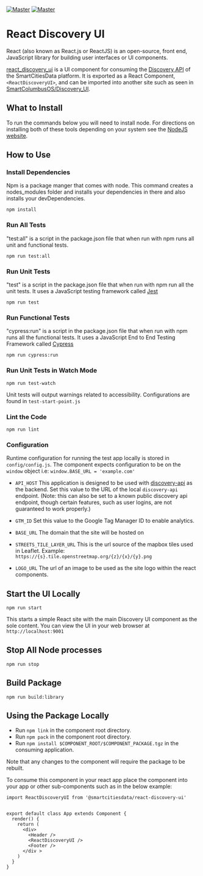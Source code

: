 [![Master](https://img.shields.io/npm/v/@smartcitiesdata/react-discovery-ui)](https://www.npmjs.com/package/@smartcitiesdata/react-discovery-ui)
[![Master](https://img.shields.io/github/workflow/status/Datastillery/react_discovery_ui/Node.js%20Build)](https://github.com/Datastillery/react_discovery_ui/actions/workflows/npm-build.yml)

# React Discovery UI

React (also known as React.js or ReactJS) is an open-source, front end, JavaScript library for building user interfaces or UI components.

[react_discovery_ui](https://www.npmjs.com/package/@smartcitiesdata/react-discovery-ui) is a UI component for consuming the [Discovery API](https://github.com/Datastillery/smartcitiesdata/tree/master/apps/discovery_api) of the SmartCitiesData platform. It is exported as a React Component, `<ReactDiscoveryUI>`, and can be imported into another site such as seen in [SmartColumbusOS/Discovery_UI](https://github.com/SmartColumbusOS/discovery_ui).

## What to Install
To run the commands below you will need to install node. For directions on installing both of these tools depending on your system see the [NodeJS website](https://nodejs.org/en/download/).

## How to Use

### Install Dependencies
Npm is a package manger that comes with node. This command creates a nodes_modules folder and installs your dependencies in there and also installs your devDependencies.

`npm install`

### Run All Tests
"test:all" is a script in the package.json file that when run with npm runs all unit and functional tests.

`npm run test:all`

### Run Unit Tests
"test" is a script in the package.json file that when run with npm run all the unit tests. It uses a JavaScript testing framework called [Jest](https://jestjs.io/)

`npm run test`

### Run Functional Tests
"cypress:run" is a script in the package.json file that when run with npm runs all the functional tests. It uses a JavaScript End to End Testing Framework called [Cypress](https://www.cypress.io/)

`npm run cypress:run`

### Run Unit Tests in Watch Mode

`npm run test-watch`

Unit tests will output warnings related to accessibility. Configurations
are found in `test-start-point.js`

### Lint the Code

`npm run lint`

### Configuration

Runtime configuration for running the test app locally is stored in `config/config.js`. The component expects configuration to be on the `window` object i.e: `window.BASE_URL = 'example.com'`

- `API_HOST`
  This application is designed to be used with [discovery-api](https://github.com/smartcitiesdata/discovery_api) as the backend. Set this value to the URL of the local `discovery-api` endpoint. (Note: this can also be set to a known public discovery api endpoint, though certain features, such as user logins, are not guaranteed to work properly.)

- `GTM_ID`
  Set this value to the Google Tag Manager ID to enable analytics.

- `BASE_URL`
  The domain that the site will be hosted on

- `STREETS_TILE_LAYER_URL`
  This is the url source of the mapbox tiles used in Leaflet. Example: `https://{s}.tile.openstreetmap.org/{z}/{x}/{y}.png`

- `LOGO_URL`
  The url of an image to be used as the site logo within the react components.

## Start the UI Locally

`npm run start`

This starts a simple React site with the main Discovery UI component as the sole content. You can view the UI in your web browser at `http://localhost:9001`

## Stop All Node processes

`npm run stop`

## Build Package

`npm run build:library`

## Using the Package Locally

- Run `npm link` in the component root directory.
- Run `npm pack` in the component root directory.
- Run `npm install $COMPONENT_ROOT/$COMPONENT_PACKAGE.tgz` in the consuming application.

Note that any changes to the component will require the package to be rebuilt.

To consume this component in your react app place the <ReactDiscoveryUI> component into your app or other sub-components such as in the below example:

```
import ReactDiscoveryUI from '@smartcitiesdata/react-discovery-ui'


export default class App extends Component {
  render() {
    return (
      <div>
        <Header />
        <ReactDiscoveryUI />
        <Footer />
      </div >
    )
  }
}
```
